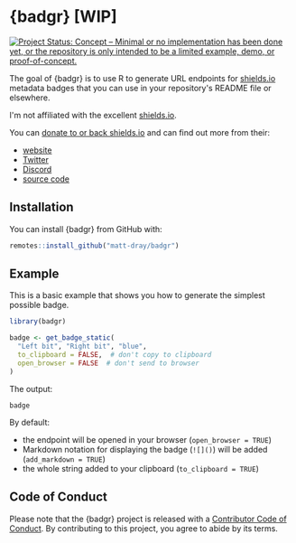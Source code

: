 
# {badgr} [WIP]

<!-- badges: start -->
[![Project Status: Concept – Minimal or no implementation has been done yet, or the repository is only intended to be a limited example, demo, or proof-of-concept.](https://www.repostatus.org/badges/latest/concept.svg)](https://www.repostatus.org/#concept)
<!-- badges: end -->

The goal of {badgr} is to use R to generate URL endpoints for [shields.io](https://shields.io/) metadata badges that you can use in your repository's README file or elsewhere.

I'm not affiliated with the excellent [shields.io](https://shields.io/).

You can [donate to or back shields.io](https://opencollective.com/shields) and can find out more from their:

* [website](https://shields.io/)
* [Twitter](https://twitter.com/Shields_io)
* [Discord](https://discord.com/invite/HjJCwm5)
* [source code](https://github.com/badges/shields)

## Installation

You can install {badgr} from GitHub with:

``` r
remotes::install_github("matt-dray/badgr")
```

## Example

This is a basic example that shows you how to generate the simplest possible badge.

``` r
library(badgr)

badge <- get_badge_static(
  "Left bit", "Right bit", "blue",
  to_clipboard = FALSE,  # don't copy to clipboard
  open_browser = FALSE  # don't send to browser
)
```

The output:

```
badge
```

By default:

* the endpoint will be opened in your browser (`open_browser = TRUE`)
* Markdown notation for displaying the badge (`![]()`) will be added (`add_markdown = TRUE`)
* the whole string added to your clipboard (`to_clipboard = TRUE`)

## Code of Conduct

Please note that the {badgr} project is released with a [Contributor Code of Conduct](https://contributor-covenant.org/version/2/0/CODE_OF_CONDUCT.html). By contributing to this project, you agree to abide by its terms.
